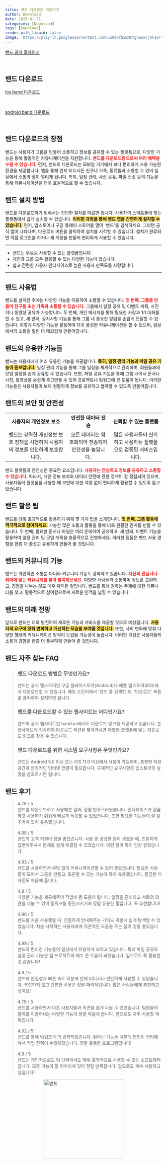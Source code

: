 ```yaml
---
title: 밴드 다운로드 바로가기
author: Download
date: 2025-01-31
categories: [Download]
tags: [Download]
render_with_liquid: false
image: 'https://play-lh.googleusercontent.com/uZKdxfb5BMCtghuuwFjmFIwTY--OdTtdgu0hDkQsILe7lV5VogbDWHqcWpUg0cTM34M=s256-rw'
---
```

<p><a class='click-button' title='밴드' href='https://band.us/ko' rel='nofollow'>밴드 공식 홈페이지</a></p><br>
<h2 id='밴드_다운로드'>밴드 다운로드</h2>
<p><a class="click-button ios" title="band 다운로드" href="https://apps.apple.com/kr/app/%EB%B0%B4%EB%93%9C-%EB%AA%A8%EC%9E%84%EC%9D%B4-%EC%89%AC%EC%9B%8C%EC%A7%84%EB%8B%A4/id542613198" rel="nofollow">ios band 다운로드</a></p><br>
<p><a class="click-button android" title="band 다운로드" href="https://play.google.comhttps://play.google.com/store/apps/details?id=com.nhn.android.band" rel="nofollow">android band 다운로드</a></p><br>


<h2 id='밴드 다운로드의 장점'>밴드 다운로드의 장점</h2>

<p>밴드는 사용자가 그룹을 만들어 소통하고 정보를 공유할 수 있는 플랫폼으로, 다양한 기능을 통해 활동적인 커뮤니케이션을 지원합니다. <b><span style="color: #ee2323;">밴드를 다운로드함으로써 여러 혜택을 누릴 수 있습니다.</span></b> 먼저, 밴드의 다운로드는 모바일 기기에서 보다 편리하게 사용 가능한 환경을 제공합니다. 앱을 통해 언제 어디서든 친구나 가족, 동료들과 소통할 수 있어 일상에서 소통의 장이 열리게 됩니다. 특히, 일정 관리, 사진 공유, 파일 전송 등의 기능을 통해 커뮤니케이션을 더욱 효율적으로 할 수 있습니다.</p>

<h2 id='밴드 설치 방법'>밴드 설치 방법</h2>

<p>밴드를 다운로드하기 위해서는 간단한 절차를 따르면 됩니다. 사용자의 스마트폰에 맞는 플랫폼에서 쉽게 설치할 수 있습니다. <b><span style="background-color: #ffe066;">이러한 과정을 통해 밴드 앱을 간편하게 설치할 수 있습니다.</span></b> 먼저, 앱스토어나 구글 플레이 스토어를 열어 '밴드'를 검색하세요. 그러면 공식 앱이 나타나며, 다운로드 버튼을 클릭하여 설치를 시작할 수 있습니다. 설치가 완료되면 직접 로그인을 하거나 새 계정을 만들어 편리하게 사용할 수 있습니다.</p>

<hr />

<ul>
    <li>밴드는 무료로 사용할 수 있는 플랫폼입니다.</li>
    <li>개인과 그룹 모두 활용할 수 있는 다양한 기능이 있습니다.</li>
    <li>쉽고 간편한 사용자 인터페이스로 높은 사용자 만족도를 자랑합니다.</li>
</ul>

<hr />

<h2 id='밴드 사용법'>밴드 사용법</h2>

<p>밴드를 설치한 후에는 다양한 기능을 이용하여 소통할 수 있습니다. <b><span style="color: #ee2323;">첫 번째, 그룹을 만들어 친구들 또는 가족과 소통할 수 있습니다.</span></b> 그룹에서 일정 공유 및 이벤트 계획, 사진이나 동영상 공유가 가능합니다. 두 번째, 개인 메시지를 통해 필요한 사람과 1:1 대화를 할 수 있고, 세 번째, 공지사항 기능을 통해 그룹 내 중요한 알림을 손쉽게 전달할 수 있습니다. 이렇게 다양한 기능을 활용하여 더욱 풍성한 커뮤니케이션을 할 수 있으며, 일상에서의 소통을 훨씬 더 매끄럽게 만들어줍니다.</p>

<h2 id='밴드의 유용한 기능들'>밴드의 유용한 기능들</h2>

<p>밴드는 사용자에게 여러 유용한 기능을 제공합니다. <b><span style="background-color: #ffe066;">특히, 일정 관리 기능과 파일 공유 기능이 돋보입니다.</span></b> 일정 관리 기능을 통해 그룹 일정을 체계적으로 관리하며, 회원들과의 모임 일정을 쉽게 공유할 수 있습니다. 또한, 파일 공유 기능을 통해 그룹 내에서 문서나 사진, 동영상을 손쉽게 주고받을 수 있어 프로젝트나 팀워크에 큰 도움이 됩니다. 이러한 기능들은 사용자들이 보다 원활하게 정보를 공유하고 협력할 수 있도록 만들어줍니다.</p>

<h2 id='밴드의 보안 및 안전성'>밴드의 보안 및 안전성</h2>

<table>
    <tr>
        <td style="text-align: center; height: 17px;"><b>사용자의 개인정보 보호</b></td>
        <td style="text-align: center; height: 17px;"><b>안전한 데이터 전송</b></td>
        <td style="text-align: center; height: 17px;"><b>신뢰할 수 있는 플랫폼</b></td>
    </tr>
    <tr>
        <td style="text-align: center; height: 17px;">밴드는 강력한 개인정보 보호 정책을 시행하여 사용자의 정보를 안전하게 보호합니다.</td>
        <td style="text-align: center; height: 17px;">모든 데이터는 암호화되어 전송되어 안전성을 높입니다.</td>
        <td style="text-align: center; height: 17px;">많은 사용자들이 신뢰하고 사용하는 플랫폼으로 검증된 서비스입니다.</td>
    </tr>
</table>

<p>밴드 플랫폼의 안전성은 중요한 요소입니다. <b><span style="color: #ee2323;">사용자는 안심하고 정보를 공유하고 소통할 수 있습니다.</span></b> 따라서, 개인 정보 보호와 데이터 안전에 관한 정책이 잘 정립되어 있으며, 사용자들이 플랫폼을 사용할 때 보안에 대한 걱정 없이 편리하게 활용할 수 있도록 돕고 있습니다.</p>

<h2 id='밴드 활용 팁'>밴드 활용 팁</h2>

<p>밴드를 더욱 효과적으로 활용하기 위해 몇 가지 팁을 소개합니다. <b><span style="background-color: #ffe066;">첫 번째, 그룹 활동에 적극적으로 참여하세요.</span></b> 가능한 많은 소통과 활동을 통해 더욱 원활한 관계를 만들 수 있습니다. 두 번째, 필요한 문서나 파일은 미리 준비하여 공유하고, 세 번째, 이벤트 기능을 활용하여 일정 관리 및 모임 계획을 효율적으로 진행하세요. 이러한 팁들은 밴드 사용 경험을 한층 더 즐겁고 유용하게 만들어 줄 것입니다.</p>

<h2 id='밴드의 커뮤니티 기능'>밴드의 커뮤니티 기능</h2>

<p>밴드는 개인적인 소통뿐 아니라 커뮤니티 기능도 강화하고 있습니다. <b><span style="color: #ee2323;">자신의 관심사나 취미에 맞는 커뮤니티를 찾아 참여해보세요.</span></b> 다양한 사람들과 소통하며 정보를 교환하고, 경험을 나누는 것도 매우 유익한 일입니다. 밴드를 통해 원하는 주제에 대한 커뮤니티를 찾고, 활동적으로 참여함으로써 새로운 인맥을 넓힐 수 있습니다.</p>

<h2 id='밴드의 미래 전망'>밴드의 미래 전망</h2>

<p>앞으로 밴드는 더욱 발전하여 새로운 기능과 서비스를 제공할 것으로 예상됩니다. <b><span style="background-color: #ffe066;">사용자의 요구에 맞춰 변화하고 개선하는 모습을 보여줄 것입니다.</span></b> 또한, 사회 변화에 맞춰 다양한 형태의 커뮤니케이션 방식이 도입될 가능성이 높습니다. 이러한 개선은 사용자들의 소통과 경험을 한층 더 풍부하게 만들어 줄 것입니다.</p>


<h2 id='밴드_자주_찾는_FAQ'>밴드 자주 찾는 FAQ</h2>
<div itemscope="" itemtype="https://schema.org/FAQPage"> 
<blockquote> 
<div itemscope="" itemprop="mainEntity" itemtype="https://schema.org/Question"> 
<h3 itemprop="name">밴드 다운로드 방법은 무엇인가요?</h3> 
<div itemscope="" itemprop="acceptedAnswer" itemtype="https://schema.org/Answer"> 
<span itemprop="text"> 
<p>밴드는 공식 앱스토어인 구글 플레이스토어(Android)나 애플 앱스토어(iOS)에서 다운로드할 수 있습니다. 해당 스토어에서 '밴드'를 검색한 후, '다운로드' 버튼을 클릭하여 설치하면 됩니다.</p> 
</span> 
</div> 
</div> 
<div itemscope="" itemprop="mainEntity" itemtype="https://schema.org/Question"> 
<h3 itemprop="name">밴드를 다운로드할 수 있는 웹사이트는 어디인가요?</h3> 
<div itemscope="" itemprop="acceptedAnswer" itemtype="https://schema.org/Answer"> 
<span itemprop="text"> 
<p>밴드의 공식 웹사이트인 band.us에서도 다운로드 링크를 제공하고 있습니다. 본 웹사이트에 접속하여 다운로드 섹션을 찾아가시면 다양한 플랫폼에 맞는 다운로드 링크를 찾을 수 있습니다.</p> 
</span> 
</div> 
</div> 
<div itemscope="" itemprop="mainEntity" itemtype="https://schema.org/Question"> 
<h3 itemprop="name">밴드 다운로드를 위한 시스템 요구사항은 무엇인가요?</h3> 
<div itemscope="" itemprop="acceptedAnswer" itemtype="https://schema.org/Answer"> 
<span itemprop="text"> 
<p>밴드는 Android 5.0 이상 또는 iOS 11.0 이상에서 사용이 가능하며, 충분한 저장 공간과 안정적인 인터넷 연결이 필요합니다. 구체적인 요구사항은 앱스토어의 설명을 참조하시면 됩니다.</p> 
</span> 
</div> 
</div> 
</blockquote> 
</div>
<h2 id='밴드_후기'>밴드 후기</h2>
<div itemscope itemtype="https://schema.org/Product">
  <blockquote>
  <div itemprop="review" itemscope itemtype="https://schema.org/Review">
      <div itemprop="reviewRating" itemscope itemtype="https://schema.org/Rating"> <span itemprop="ratingValue">4.79</span> / <span itemprop="bestRating">5</span> </div>
      <span itemprop="reviewBody">밴드를 다운로드하고 사용해본 결과, 정말 만족스러웠습니다. 인터페이스가 깔끔하고 사용하기 쉬워서 빠르게 적응할 수 있었습니다. 또한 필요한 기능들이 잘 갖추어져 있어 유용했습니다.</span>
  </div>
  <br>
  <div itemprop="review" itemscope itemtype="https://schema.org/Review">
      <div itemprop="reviewRating" itemscope itemtype="schema.org/Rating"> <span itemprop="ratingValue">4.88</span> / <span itemprop="bestRating">5</span> </div>
      <span itemprop="reviewBody">밴드의 고객 지원이 정말 좋았습니다. 사용 중 궁금한 점이 생겼을 때, 친절하게 답변해주셔서 문제를 쉽게 해결할 수 있었습니다. 이런 점이 특히 인상 깊었습니다.</span>
  </div>
  <br>
  <div itemprop="review" itemscope itemtype="https://schema.org/Review">
      <div itemprop="reviewRating" itemscope itemtype="https://schema.org/Rating"> <span itemprop="ratingValue">4.93</span> / <span itemprop="bestRating">5</span> </div>
      <span itemprop="reviewBody">밴드를 사용하면서 부담 없이 커뮤니케이션할 수 있어 좋았습니다. 필요한 사람들이 모여서 그룹을 만들고, 토론할 수 있는 기능이 특히 유용했습니다. 깔끔한 디자인도 마음에 듭니다.</span>
  </div>
  <br>
  <div itemprop="review" itemscope itemtype="https://schema.org/Review">
      <div itemprop="reviewRating" itemscope itemtype="https://schema.org/Rating"> <span itemprop="ratingValue">4.9</span> / <span itemprop="bestRating">5</span> </div>
      <span itemprop="reviewBody">다양한 기능을 제공해주어 작업에 큰 도움이 됩니다. 일정을 관리하고 서로의 의견을 나눌 수 있어 팀워크를 증진시키기에 정말 유용한 툴입니다. 꼭 추천합니다!</span>
  </div>
  <br>
  <div itemprop="review" itemscope itemtype="https://schema.org/Review">
      <div itemprop="reviewRating" itemscope itemtype="https://schema.org/Rating"> <span itemprop="ratingValue">4.96</span> / <span itemprop="bestRating">5</span> </div>
      <span itemprop="reviewBody">밴드를 처음 사용했을 때, 친절하게 안내해주는 가이드 덕분에 쉽게 탐색할 수 있었습니다. 처음 시작하는 사용자에게 직관적인 도움을 주는 점이 정말 좋았습니다.</span>
  </div>
  <br>
  <div itemprop="review" itemscope itemtype="https://schema.org/Review">
      <div itemprop="reviewRating" itemscope itemtype="schema.org/Rating"> <span itemprop="ratingValue">4.99</span> / <span itemprop="bestRating">5</span> </div>
      <span itemprop="reviewBody">밴드의 편리한 기능들이 일상에서 유용하게 쓰이고 있습니다. 특히 파일 공유와 일정 관리 기능은 팀 프로젝트에 매우 큰 도움이 되었습니다. 앞으로도 쭉 활용할 것 같습니다!</span>
  </div>
  <br>
  <div itemprop="review" itemscope itemtype="https://schema.org/Review">
      <div itemprop="reviewRating" itemscope itemtype="https://schema.org/Rating"> <span itemprop="ratingValue">4.9</span> / <span itemprop="bestRating">5</span> </div>
      <span itemprop="reviewBody">밴드의 안정성과 빠른 속도 덕분에 언제 어디서나 편안하게 사용할 수 있었습니다. 복잡하지 않고 간편한 사용은 정말 매력적입니다. 많은 사람들에게 추천하고 싶어요!</span>
  </div>
  <br>
  <div itemprop="review" itemscope itemtype="https://schema.org/Review">
      <div itemprop="reviewRating" itemscope itemtype="schema.org/Rating"> <span itemprop="ratingValue">4.79</span> / <span itemprop="bestRating">5</span> </div>
      <span itemprop="reviewBody">밴드를 사용하면서 다른 사용자들과 의견을 쉽게 나눌 수 있었습니다. 팀원들의 참여를 이끌어내는 다양한 기능이 정말 마음에 듭니다. 앞으로도 자주 사용할 계획입니다.</span>
  </div>
  <br>
  <div itemprop="review" itemscope itemtype="https://schema.org/Review">
      <div itemprop="reviewRating" itemscope itemtype="schema.org/Rating"> <span itemprop="ratingValue">4.92</span> / <span itemprop="bestRating">5</span> </div>
      <span itemprop="reviewBody">밴드를 통해 팀워크가 더 강화되었습니다. 뛰어난 기능들 덕분에 협업이 편리해져서 작업 진행이 수월해졌습니다. 정말 훌륭한 프로그램입니다!</span>
  </div>
  <br>
  <div itemprop="review" itemscope itemtype="https://schema.org/Review">
      <div itemprop="reviewRating" itemscope itemtype="schema.org/Rating"> <span itemprop="ratingValue">4.9</span> / <span itemprop="bestRating">5</span> </div>
      <span itemprop="reviewBody">밴드는 개인적으로도 팀 단위에서도 매우 효과적으로 사용할 수 있는 소프트웨어 입니다. 모든 기능이 잘 어우러져 있어 정말 만족합니다. 앞으로도 계속 사용하고 싶습니다!</span>
  </div>
  </blockquote>
</div>
<figure class="image" style="display: flex; justify-content: center; align-items: center; margin: 0;"><img src="https://play-lh.googleusercontent.com/uZKdxfb5BMCtghuuwFjmFIwTY--OdTtdgu0hDkQsILe7lV5VogbDWHqcWpUg0cTM34M=s256-rw" alt="밴드" width="256" height="256" style="max-width: 100%; height: auto;"></figure>
